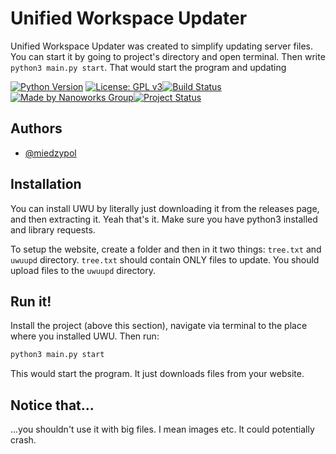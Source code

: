 # Unified Workspace Updater

Unified Workspace Updater was created to  simplify updating server files. You can start it by going to project's directory and open terminal. Then write `python3 main.py start`. That would start the program and updating



[![Python Version](https://img.shields.io/badge/python-3.10%2B-blue)](https://www.python.org/) [![License: GPL v3](https://img.shields.io/badge/License-GPLv3-blue.svg)](https://www.gnu.org/licenses/gpl-3.0)[![Build Status](https://img.shields.io/badge/build-passing-brightgreen)](#)  [![Made by Nanoworks Group](https://img.shields.io/badge/made%20by-Nanoworks%20Group-orange)](#)[![Project Status](https://img.shields.io/badge/status-active-brightgreen)](#) 


## Authors

- [@miedzypol](https://www.github.com/miedzypol)


## Installation

You can install UWU by literally just downloading it from the releases page, and then extracting it. Yeah that's it. Make sure you have python3 installed and library  requests.

To setup the website, create a folder and then in it two things: `tree.txt` and `uwuupd` directory. `tree.txt` should contain ONLY files to update. You should upload files to the `uwuupd` directory.
## Run it!

Install the project (above this section), navigate via terminal to the place where you installed UWU. Then run:

```bash
python3 main.py start
```
This would start the program. It just downloads files from your website.
## Notice that...
...you shouldn't use it with big files. I mean images etc. It could potentially crash.